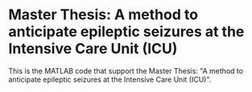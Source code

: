 # Master Thesis: A method to anticipate epileptic seizures at the Intensive Care Unit (ICU)

This is the MATLAB code that support the Master Thesis: "A method to anticipate epileptic seizures at the Intensive Care Unit (ICU)".
